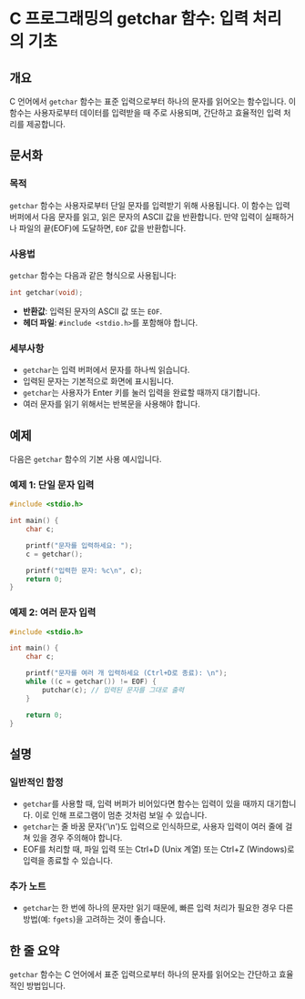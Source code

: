 <!--
Meta Description: # C 프로그래밍의 getchar 함수: 입력 처리의 기초 ## 개요 C 언어에서 `getchar` 함수는 표준 입력으로부터 하나의 문자를 읽어오는 함수입니다. 이 함수는 사용자로부터 데이터를 입력받을 때 주로 사용되며, 간단하고 효율적인 입력 처리를 제공합니다. ##...
Meta Keywords: getchar, 문자를, 함수는, eof, 하나의
-->

# C 프로그래밍의 getchar 함수: 입력 처리의 기초

## 개요
C 언어에서 `getchar` 함수는 표준 입력으로부터 하나의 문자를 읽어오는 함수입니다. 이 함수는 사용자로부터 데이터를 입력받을 때 주로 사용되며, 간단하고 효율적인 입력 처리를 제공합니다.

## 문서화

### 목적
`getchar` 함수는 사용자로부터 단일 문자를 입력받기 위해 사용됩니다. 이 함수는 입력 버퍼에서 다음 문자를 읽고, 읽은 문자의 ASCII 값을 반환합니다. 만약 입력이 실패하거나 파일의 끝(EOF)에 도달하면, `EOF` 값을 반환합니다.

### 사용법
`getchar` 함수는 다음과 같은 형식으로 사용됩니다:

```c
int getchar(void);
```

- **반환값**: 입력된 문자의 ASCII 값 또는 `EOF`.
- **헤더 파일**: `#include <stdio.h>`를 포함해야 합니다.

### 세부사항
- `getchar`는 입력 버퍼에서 문자를 하나씩 읽습니다.
- 입력된 문자는 기본적으로 화면에 표시됩니다.
- `getchar`는 사용자가 Enter 키를 눌러 입력을 완료할 때까지 대기합니다.
- 여러 문자를 읽기 위해서는 반복문을 사용해야 합니다.

## 예제

다음은 `getchar` 함수의 기본 사용 예시입니다.

### 예제 1: 단일 문자 입력

```c
#include <stdio.h>

int main() {
    char c;

    printf("문자를 입력하세요: ");
    c = getchar();

    printf("입력한 문자: %c\n", c);
    return 0;
}
```

### 예제 2: 여러 문자 입력

```c
#include <stdio.h>

int main() {
    char c;

    printf("문자를 여러 개 입력하세요 (Ctrl+D로 종료): \n");
    while ((c = getchar()) != EOF) {
        putchar(c); // 입력된 문자를 그대로 출력
    }

    return 0;
}
```

## 설명

### 일반적인 함정
- `getchar`를 사용할 때, 입력 버퍼가 비어있다면 함수는 입력이 있을 때까지 대기합니다. 이로 인해 프로그램이 멈춘 것처럼 보일 수 있습니다.
- `getchar`는 줄 바꿈 문자('\n')도 입력으로 인식하므로, 사용자 입력이 여러 줄에 걸쳐 있을 경우 주의해야 합니다.
- EOF를 처리할 때, 파일 입력 또는 Ctrl+D (Unix 계열) 또는 Ctrl+Z (Windows)로 입력을 종료할 수 있습니다.

### 추가 노트
- `getchar`는 한 번에 하나의 문자만 읽기 때문에, 빠른 입력 처리가 필요한 경우 다른 방법(예: `fgets`)을 고려하는 것이 좋습니다.

## 한 줄 요약
`getchar` 함수는 C 언어에서 표준 입력으로부터 하나의 문자를 읽어오는 간단하고 효율적인 방법입니다.